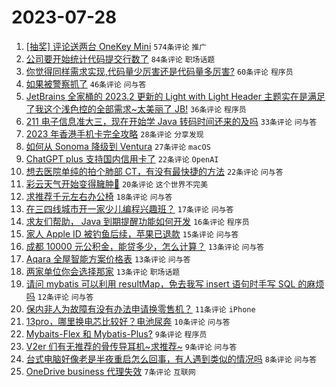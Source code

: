 # 2023-07-28

1. [[抽奖] 评论送两台 OneKey Mini](https://www.v2ex.com/t/960398) `574条评论` `推广`
1. [公司要开始统计代码提交行数了](https://www.v2ex.com/t/960400) `84条评论` `职场话题`
1. [你觉得同样需求实现,代码量少厉害还是代码量多厉害?](https://www.v2ex.com/t/960424) `60条评论` `程序员`
1. [如果被警察抓了](https://www.v2ex.com/t/960451) `46条评论` `问与答`
1. [JetBrains 全家桶的 2023.2 更新的 Light with Light Header 主题实在是满足了我这个浅色控的全部需求~太美丽了 JB!](https://www.v2ex.com/t/960432) `36条评论` `程序员`
1. [211 电子信息准大三，现在开始学 Java 转码时间还来的及吗](https://www.v2ex.com/t/960407) `33条评论` `问与答`
1. [2023 年香港手机卡完全攻略](https://www.v2ex.com/t/960393) `28条评论` `分享发现`
1. [如何从 Sonoma 降级到 Ventura](https://www.v2ex.com/t/960396) `27条评论` `macOS`
1. [ChatGPT plus 支持国内信用卡了](https://www.v2ex.com/t/960438) `22条评论` `OpenAI`
1. [想去医院单纯的拍个肺部 CT，有没有最快捷的方法](https://www.v2ex.com/t/960418) `22条评论` `问与答`
1. [彩云天气开始变得臃肿🤨](https://www.v2ex.com/t/960448) `20条评论` `这个世界不完美`
1. [求推荐千元左右办公椅](https://www.v2ex.com/t/960394) `18条评论` `问与答`
1. [在三四线城市开一家少儿编程兴趣班？](https://www.v2ex.com/t/960433) `17条评论` `问与答`
1. [求友们帮助， Java 到期提醒功能如何开发](https://www.v2ex.com/t/960453) `16条评论` `程序员`
1. [家人 Apple ID 被钓鱼后续，苹果已退款](https://www.v2ex.com/t/960465) `15条评论` `问与答`
1. [成都 10000 元公积金，能贷多少，怎么计算？](https://www.v2ex.com/t/960443) `13条评论` `问与答`
1. [Aqara 全屋智能方案价格表](https://www.v2ex.com/t/960419) `13条评论` `问与答`
1. [两家单位你会选择那家](https://www.v2ex.com/t/960417) `13条评论` `职场话题`
1. [请问 mybatis 可以利用 resultMap，免去我写 insert 语句时手写 SQL 的麻烦吗](https://www.v2ex.com/t/960401) `12条评论` `问与答`
1. [保内非人为故障有没有办法申请换零售机？](https://www.v2ex.com/t/960445) `11条评论` `iPhone`
1. [13pro，哪里换电芯比较好？电池尿奔](https://www.v2ex.com/t/960411) `10条评论` `问与答`
1. [Mybaits-Flex 和 Mybatis-Plus?](https://www.v2ex.com/t/960455) `9条评论` `程序员`
1. [V2er 们有无推荐的骨传导耳机~求推荐~](https://www.v2ex.com/t/960428) `9条评论` `问与答`
1. [台式电脑好像老是半夜重启怎么回事，有人遇到类似的情况吗](https://www.v2ex.com/t/960405) `8条评论` `问与答`
1. [OneDrive business 代理失效](https://www.v2ex.com/t/960423) `7条评论` `互联网`
